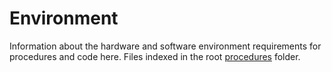 # Environment

Information about the hardware and software environment requirements for procedures and code here. Files indexed in the root [procedures](../) folder.
